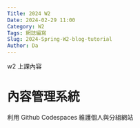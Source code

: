```yaml
---
Title: 2024 W2
Date: 2024-02-29 11:00
Category: W2
Tags: 網誌編寫
Slug: 2024-Spring-W2-blog-tutorial
Author: Da
---
```


w2 上課內容

<!-- PELICAN_END_SUMMARY -->

# 內容管理系統
利用 Github Codespaces 維護個人與分組網站
